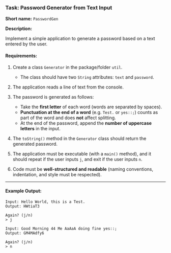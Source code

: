### **Task: Password Generator from Text Input**

**Short name:** `PasswordGen`

**Description:**

Implement a simple application to generate a password based on a text entered by the user.

#### Requirements:

1. Create a class `Generator` in the package/folder `util`.

   * The class should have two `String` attributes: `text` and `password`.
2. The application reads a line of text from the console.
3. The password is generated as follows:

   * Take the **first letter** of each word (words are separated by spaces).
   * **Punctuation at the end of a word** (e.g. `Test.` or `yes::;`) counts as part of the word and does **not** affect splitting.
   * At the end of the password, append the **number of uppercase letters** in the input.
4. The `toString()` method in the `Generator` class should return the generated password.
5. The application must be executable (with a `main()` method), and it should repeat if the user inputs `j`, and exit if the user inputs `n`.
6. Code must be **well-structured and readable** (naming conventions, indentation, and style must be respected).

---

#### Example Output:

```
Input: Hello World, this is a Test.
Output: HWtiaT3

Again? (j/n)
> j

Input: Good Morning 44 Me AaAaA doing fine yes::;
Output: GM4MAdfy6

Again? (j/n)
> n
```